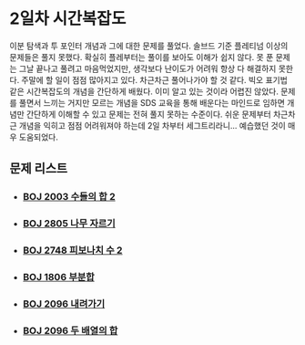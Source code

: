 # 2일차 시간복잡도

이분 탐색과 투 포인터 개념과 그에 대한 문제를 풀었다. 솔브드 기준 플레티넘 이상의 문제들은 풀지 못했다. 확실히 플레부터는 풀이를 보아도 이해가 쉽지 않다. 못 푼 문제는 그날 끝나고 풀려고 마음먹었지만, 생각보다 난이도가 어려워 항상 다 해결하지 못한다. 주말에 할 일이 점점 많아지고 있다. 차근차근 풀어나가야 할 것 같다. 빅오 표기법 같은 시간복잡도의 개념을 간단하게 배웠다. 이미 알고 있는 것이라 어렵진 않았다. 문제를 풀면서 느끼는 거지만 모르는 개념을 SDS 교육을 통해 배운다는 마인드로 임하면 개념만 간단하게 이해할 수 있고 문제는 전혀 풀지 못하는 수준이다. 쉬운 문제부터 차근차근 개념을 익히고 점점 어려워져야 하는데 2일 차부터 세그트리라니... 예습했던 것이 매우 도움되었다.



## 문제 리스트

- ### [BOJ 2003 수들의 합 2](https://github.com/jungtaeyong/alstudy2/blob/ty/SDS/SDS%20알고리즘%20특강/baekjoon%202003%20수들의%20합%202.cpp)

- ### [BOJ 2805 나무 자르기](https://github.com/jungtaeyong/alstudy2/blob/ty/SDS/SDS%20알고리즘%20특강/baekjoon%202805%20나무%20자르기.md)

- ### [BOJ 2748 피보나치 수 2](https://github.com/jungtaeyong/alstudy2/blob/ty/SDS/SDS%20알고리즘%20특강/baekjoon%202748%20피보나치%20수%202.cpp)

- ### [BOJ 1806 부분합](https://github.com/jungtaeyong/alstudy2/blob/ty/SDS/SDS%20알고리즘%20특강/baekjoon%201806%20부분합.md)

- ### [BOJ 2096 내려가기](https://github.com/jungtaeyong/alstudy2/blob/ty/SDS/SDS%20알고리즘%20특강/baekjoon%202096%20내려가기.md)

- ### [BOJ 2096 두  배열의 합](https://github.com/jungtaeyong/alstudy2/blob/ty/SDS/SDS%20알고리즘%20특강/baekjoon%202143%20두%20배열의%20합.md)